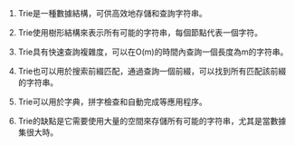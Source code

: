 

1. Trie是一種數據結構，可供高效地存儲和查詢字符串。

2. Trie使用樹形結構來表示所有可能的字符串，每個節點代表一個字符。

3. Trie具有快速查詢複雜度，可以在O(m)的時間內查詢一個長度為m的字符串。

4. Trie也可以用於搜索前綴匹配，通過查詢一個前綴，可以找到所有匹配該前綴的字符串。

5. Trie可以用於字典，拼字檢查和自動完成等應用程序。

6. Trie的缺點是它需要使用大量的空間來存儲所有可能的字符串，尤其是當數據集很大時。